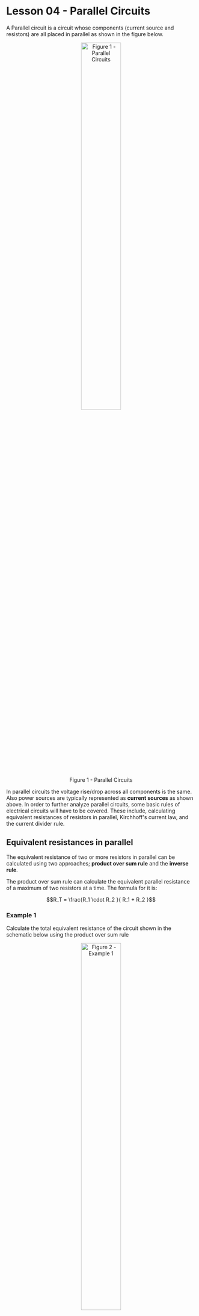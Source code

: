 # Lesson 04 - Parallel Circuits

A Parallel circuit is a circuit whose components (current source and resistors) are all placed in parallel as shown in the figure below.

<!-- ![](../_static/images/parallel_circuits/parallelbasic.png){.align-center
width="60.0%"} -->

 <figure style="text-align:center">
  <img src="images/parallel_circuits/parallelbasic.png" alt="Figure 1 - Parallel Circuits" style="width:50%">
  <figcaption>Figure 1 - Parallel Circuits</figcaption>
</figure> 

In parallel circuits the voltage rise/drop across all components is the same. Also power sources are typically represented as **current
sources** as shown above. In order to further analyze parallel circuits, some basic rules of electrical circuits will have to be covered. These include, calculating equivalent resistances of resistors in parallel, Kirchhoff\'s current law, and the current divider rule.

## Equivalent resistances in parallel

The equivalent resistance of two or more resistors in parallel can be calculated using two approaches; **product over sum rule** and the **inverse rule**.

The product over sum rule can calculate the equivalent parallel resistance of a maximum of two resistors at a time. The formula for it
is:

$$R_T = \frac{R_1 \cdot R_2 }{ R_1 + R_2 }$$

### Example 1

Calculate the total equivalent resistance of the circuit shown in the
schematic below using the product over sum rule

<!-- ![](../_static/images/parallel_circuits/parallel_ex01.png){.align-center
width="60.0%"} -->


 <figure style="text-align:center">
  <img src="images/parallel_circuits/parallel_ex01.png" alt="Figure 2 - Example 1" style="width:50%">
  <figcaption>Figure 2 - Example 1</figcaption>
</figure> 

#### Solution

$$R_T = \frac{R_1 \cdot R_2 }{ R_1 + R_2 } = \frac{1000*3300}{1000+3300} = \frac{3300000}{4300} = 767.442\Omega$$


### Example 2

Calculate the total equivalent resistance of the circuit shown in the
schematic below using the product over sum rule

<!-- ![](../_static/images/parallel_circuits/parallel_ex02.png){.align-center
width="60.0%"} -->

 <figure style="text-align:center">
  <img src="images/parallel_circuits/parallel_ex02.png" alt="Figure 3- Example 2" style="width:50%">
  <figcaption>Figure 3 - Example 2</figcaption>
</figure> 

#### Solution

First apply the product over sum rule to any two of the three resistors:
       
$$R_{T_{12}} = \frac{R_1 \cdot R_2 }{ R_1 + R_2 } = \frac{470*560}{470+560} = \frac{263200}{1030} = 255.534\Omega$$
   
Now re-apply the product over sum rule on the result of the first operation and the third resistor:
       
$$R_{T} = \frac{ R_{T_{12}} \cdot R_3 }{ R_{T_{12}} + R_3 } = \frac{255.534*680}{255.534+680} = \frac{173763.120}{935.534} = 185.737\Omega$$

The inverse rule for calculating equivalent resistance of resistors in parallel is provided below:

$$R_T = \frac{ 1 }{ \frac{1}{R_1} +  \frac{1}{R_2} +  \frac{1}{R_3} + \cdots + \frac{1}{R_N} }$$

Unlike the product over sum rule, which can only be applied to two resistors in parallel at a time, the inverse rule can be applied to
multiple resistors. Use either the product over sum rule or the inverse rule if you want to calculate the equivalent resistance of two resistors in parallel. If you want to calculate the equivalent resistance of more resistors in parallel always go for the inverse rule.

### Example 3

Calculate the total equivalent resistance of the circuit shown in the schematic in Example 1 using the inverse rule

#### Solution

$$R_T = \frac{ 1 }{ \frac{1}{R_1} +  \frac{1}{R_2}  } = \frac{ 1 }{ \frac{1}{1000} +  \frac{1}{3300} } = 767.442\Omega$$

### Example 4

Calculate the total equivalent resistance of the circuit shown in the schematic in Example 2 using the inverse rule

#### Solution

$$R_T = \frac{ 1 }{ \frac{1}{R_1} +  \frac{1}{R_2} + +  \frac{1}{R_3} } = \frac{ 1 }{ \frac{1}{470} +  \frac{1}{560} +  \frac{1}{680} } = 185.737\Omega$$

Notice how **the parallel equivalent resistance is always smaller than the smallest resistor in the parallel combination**.

When calculating the equivalent resistance of a very small resistor and a very large resistor (say 100 times larger than the smaller resistor), the equivalent resistance will always be approximately the same as the smaller resistor (a tiny bit smaller actually). This is because the vast majority of the current will end up flowing across the smaller resistor.

### Example 5

1.  Calculate the parallel equivalent resistance of two resistors; $10\Omega$ and $1k\Omega$ in parallel.
2.  Calculate the parallel equivalent resistance of two resistors; 10\Omega$ and $10k\Omega$ in parallel.

#### Solution

1. $R_T = \frac{ 1 }{ \frac{1}{R_1} +  \frac{1}{R_2}  } = \frac{ 1 }{ \frac{1}{10} +  \frac{1}{1000}  } = 9.9\Omega$
2. $R_T = \frac{ 1 }{ \frac{1}{R_1} +  \frac{1}{R_2}  } = \frac{ 1 }{ \frac{1}{10} +  \frac{1}{10000}  } = 9.99\Omega$

When $N$ resistors of the same value $R$ are placed in parallel, their equivalent resistance will always equal:

$$R_T = \frac{R}{N}$$

### Example 6

1.  Calculate the equivalent resistance of 2 $600\Omega$ resistors in parallel.
2.  Calculate the equivalent resistance of 3 $600\Omega$ resistors in parallel.

#### Solution

1. $$R_T = \frac{ 1 }{ \frac{1}{R_1} +  \frac{1}{R_2}  } = \frac{ 1 }{ \frac{1}{600} +  \frac{1}{600}  } = 300\Omega \equiv \frac{600}{2}$$
2. $$R_T = \frac{ 1 }{ \frac{1}{R_1} +  \frac{1}{R_2} +  \frac{1}{R_3}  } = \frac{ 1 }{ \frac{1}{600} +  \frac{1}{600} +  \frac{1}{600}  } =  200\Omega \equiv \frac{600}{3}$$

## Kirchhoff\'s Current Law

Kirchhoff\'s current law (KCL) states that **the sum of all currents entering or leaving a node has to equal zero**.

<!-- ![](../_static/images/parallel_circuits/kcl01.png){.align-center
width="60.0%"} -->

 <figure style="text-align:center">
  <img src="images/parallel_circuits/kcl01.png" alt="Figure 4- KCL" style="width:50%">
  <figcaption>Figure 4 - KCL</figcaption>
</figure> 

KCL can be written as:

$$I_T + I_1 + I_2 = 0$$

A more general case:

$$I_T + I_1 + I_2 + \cdots + I_N = 0$$

In a single current supply circuit as the one shown below, notice that the supply current moves into the node whereas the current moving through the resistors are moving out of the node.

<!-- ![](../_static/images/parallel_circuits/kcl02.png){.align-center
width="60.0%"} -->

 <figure style="text-align:center">
  <img src="images/parallel_circuits/kcl02.png" alt="Figure 5- KCL" style="width:50%">
  <figcaption>Figure 5 - KCL</figcaption>
</figure> 

Assuming that that the supply current direction is +ve and the currents flowing through the two resistors are negative:

$$I_S - I_1 - I_2 = 0$$ 
$$I_S = I_1 + I_2$$

In otherwords, KCL can also be defined as **the sum of all currents entering a node must equal the sum of all currents leaving the same
node**

### Example 7

In the circuit below calculate:

<!-- ![](../_static/images/parallel_circuits/parallel_ex01.png){.align-center
width="60.0%"} -->

<figure style="text-align:center">
  <img src="images/parallel_circuits/parallel_ex01.png" alt="Figure 6- Example 7" style="width:50%">
  <figcaption>Figure 6 - Example 7</figcaption>
</figure> 

1.  The total equivalent resistance $R_T$
2.  The voltage $V_A$
3.  The currents $I_1$ & $I_2$
4.  Verify KCL i.e. verify that $I_S = I_1 + I_2$
5.  Verify the law of conservation of energy. i.e.
    $P_{I_S} = P_{R_1} + P_{R_2}$

#### Solution

The trick to analyzing this circuit is to transform it first into a series circuit by calculating $R_T$. Then use Ohm's law to solve for $V_A$. Since the voltage across $R_T$ in the transformed circuit is equivalent to the voltage across all components in the original circuit, we can then use it along with Ohm's law to calculate the currents $I_1$ and $I_2$.

   <!-- <img src=../_static/images/parallel_circuits/parallel_ex07exp.png> -->

<figure style="text-align:center">
  <img src="images/parallel_circuits/parallel_ex07exp.png" alt="Figure 7- Example 7 soln" style="width:50%">
  <figcaption>Figure 7 - Example 7 soln</figcaption>
</figure> 

1. From examples 1 or $R_T = 767.442 Ω$ 
2. $V_A = I_S \cdot R_T = 0.2A \cdot 767.442\Omega = 153.488 V$
3. $I_1 = \frac{V_A}{R_1} = \frac{153.488 V}{1000\Omega} = 0.153A = 153mA$
   
   $I_2 = \frac{V_A}{R_2} = \frac{153.488 V}{3300\Omega} = 0.047A = 47mA$
    
4. $I_1 + I_2 = 153mA + 47mA = 200mA = 0.2A \equiv I_S$ Therefore KCL is verified!!!
5. Power delivered by the current source: $P_{I_S} = I_S \cdot V_A = 0.2A * 153.488V = 30.698W$
   
   Power dissipated in resistor R<sub>1</sub>: $P_{R_1} = I^2_1 \cdot R_1 = {153mA}^2 \cdot 1000 \Omega= 23.409W$

   Power dissipated in resistor R<sub>2</sub>: $P_{R_2} = I^2_2 \cdot R_2 = {47mA}^2 \cdot 3300 \Omega= 7.290W$

   Total power dissipated in resistors:  $P_{R_1} + P_{R_2} = 23.409W + 7.290W = 30.699W \equiv P_{I_S}$

   Therefore law of conservation of energy is verified!!!
         
## Current Divider rule

The current divider rule states that the current $I_{R_X}$ flowing
through a resistor $R_X$ is equivalent to the product of the supply
current $I_S$ and the ratio of total resistance $R_T$ to the resistor
$R_X$ i.e.

$$I_{R_X} = I_S \cdot \frac{R_T}{R_X}$$

Note that this is a special case of Ohm\'s law.

$$I_{R_X} = I_S \cdot \frac{R_T}{R_X} \equiv \frac{I_S \cdot R_T}{R_X} = \frac{V_A}{R_X}$$

where V_A is the voltage across all components in the parallel circuit.

### Example 8

In the circuit below calculate:

![](../_static/images/parallel_circuits/parallel_ex02.png){.align-center
width="60.0%"}

a.  The total equivalent resistance $R_T$
b.  The voltage $V_A$
c.  The currents $I_1$, $I_2$ & $I_3$ using the current divider rule
d.  The currents $I_1$, $I_2$ & $I_3$ using Ohm\'s law
e.  Verify KCL i.e. verify that $I_S = I_1 + I_2 + I_3$

```{=html}
<button onclick="toggle_element('ex38')">Solution</button>

<div id="ex38" style="display: none;"><br>

   <p>a. $$ R_T = \frac{1}{\frac{1}{470} + \frac{1}{560} + \frac{1}{680}   } = 185.737 \Omega$$  </p>
   <p>b. $$ V_A = I_S * R_T = 0.2A \cdot 185.737 \Omega = 37.147V $$ </p>
   <p>c. $$ I_1 = I_S \cdot \frac{R_T}{R_1} = 0.2A \cdot \frac{185.737 \Omega}{470 \Omega} = 79.037mA $$
         $$ I_2 = I_S \cdot \frac{R_T}{R_2} = 0.2A \cdot \frac{185.737 \Omega}{560 \Omega} = 66.335mA $$
         $$ I_3 = I_S \cdot \frac{R_T}{R_3} = 0.2A \cdot \frac{185.737 \Omega}{680 \Omega} = 54.629mA $$ </p>
   <p>d. $$ I_1 = \frac{V_A}{R_1} = \frac{37.147V}{470\Omega} = 79.036 mA$$
         $$ I_2 = \frac{V_A}{R_2} = \frac{37.147V}{560\Omega} = 66.334 mA$$
         $$ I_3 = \frac{V_A}{R_3} = \frac{37.147V}{680\Omega} = 54.628 mA$$ </p>
   <p>e. $$ I_1 + I_2 + I_3 =  79.037mA +  66.335mA + 54.629mA = 200.001mA \equiv I_S $$ </p>
</div>
<br><br>
```
## Ideal & Practical Current Sources

Just like ideal voltage sources, ideal current sources are great for
theoretical analysis but fall short when doing realistic modeling. The
practical current source model exhibits a large resistance in parallel
with the currents source as shown in the figure below:

![](../_static/images/parallel_circuits/currentsources.png){.align-center
width="80.0%"}

::: note
::: title
Note
:::

An ideal voltage source has zero series resistance, whereas an ideal
current source has infinite parallel resistances
:::

There are two main implications to the practical current source:

-   **It limits the maximum voltage drop across the output terminals**.
    In the case of the ideal current source , the voltage across the
    terminals is determined primarily by the load. If the load is an
    open circuit, The voltage is theoretically infinite or very large.
    The practical current source\'s parallel resistor limits the
    effective load resistance and therefore reduces maximum voltage drop
    across the load
-   **The current flowing across across the load is reduced from the the
    current source rating**. Since some current flows through the
    current source\'s parallel resistance, the load resistance does not
    exhibit the rated current from the current source in its entirety.

### Example 9

Consider the schematic of an ideal and practical current source shown
above. Assume that both current sources have a $I_S = 50mA$ and for the
practical current source $R_P=100 k\Omega$.

a.  If the ideal current source terminals are opened, how much voltage
    will the power supply have across its terminals?
b.  If the practical current source terminal are opened, how much
    voltage will the power supply have across its terminals?
c.  A 330Ω load resistor $R_L$ is placed between the terminals of the
    ideal current source. Find the voltage across the load resistor and
    the current going through it.
d.  A 330Ω load resistor $R_L$ is placed between the terminals of the
    practical current source. Find the voltage across the load resistor
    and the current going through it.
e.  A 33Ω load resistor $R_L$ is placed between the terminals of the
    practical current source. Find the voltage across the load resistor
    and the current going through it.

```{=html}
<button onclick="toggle_element('ex39')">Solution</button>

<div id="ex39" style="display: none;"><br>

   <p>a. $$V_A = I_S \cdot R_T = 50mA \cdot \infty = \infty V$$  </p>
   <p>b. $$R_T = \frac{1}{ \frac{1}{100 K\Omega} + \frac{1}{\infty}}  = 100K\Omega $$
         $$V_A = I_S \cdot R_T = 50mA \cdot 100K\Omega = 5000 V$$  </p>
   <p>c. $$V_A = I_S \cdot R_T = 50mA \cdot 330 \Omega = 16.5V$$
         $$I_{R_L} =50mA $$ </p>
   <p>d. $$R_T = \frac{1}{ \frac{1}{100 K\Omega} + \frac{1}{330}}  = 328.915 \Omega $$
         $$V_A = I_S \cdot R_T = 50mA \cdot 328.915\Omega = 16.44V$$
         $$I_{R_L} = I_S \cdot \frac{R_T}{R_L} =  50mA \cdot \frac{328.915}{330} = 49.836mA $$   </p>
   <p>e. $$R_T = \frac{1}{ \frac{1}{100 K\Omega} + \frac{1}{33}}  = 32.989 \Omega $$
         $$V_A = I_S \cdot R_T = 50mA \cdot 32.989 \Omega = 1.649V$$
         $$I_{R_L} = I_S \cdot \frac{R_T}{R_L} =  50mA \cdot \frac{32.989}{33} = 49.983mA$$   </p>
</div>
<br><br>
```
## Voltage and current source transformations

Practical voltage and current sources are interchangeable. In fact one
can be *transformed* into the other.

When transforming a practical voltage source into a practical current
source, the source resistance stays the same, and the current $I_S$
becomes:

$$I_S = \frac{V_S}{R_S}$$

When transforming a practical current source into a practical voltage
source, the source resistance stays the same, and the voltage $V_S$
becomes:

$$V_S = I_S \cdot R_S$$

Both transformations are captured in the figure below:

![](../_static/images/parallel_circuits/practicalsourcetransformation.png){.align-center
width="80.0%"}

### Example 10

Consider the schematic shown below:

![](../_static/images/parallel_circuits/ex10_01.png){.align-center
width="40.0%"}

a.  Transform the practical voltage source (in the box) into a practical
    current source. Redraw the circuit with the practical current
    source.
b.  Calculate the current $I_{R_L}$ and the voltage $V_{R_L}$ in both
    the original circuit with the practical voltage source and in the
    transformed circuit with the practical current source.

```{=html}
<button onclick="toggle_element('ex310')">Solution</button>


<div id="ex310" style="display: none;"><br>
 <p>a. The source resistance in the current source will be the same as the source resistance in the voltage source i.e. 4Ω but in parallel. The value of the current source will be: $$I_S = \frac{V_S}{R_S} = \frac{6V}{4\Omega} = 1.5A $$ </p>
 <img src=../_static/images/parallel_circuits/ex10_02.png>
 <p>b. In the original circuit (with voltage source):
   $$ I_{R_L} = \frac{V_S}{R_T} = \frac{6V}{104\Omega} = 57.692mA $$
   $$ V_{R_L} = I_{R_L} \cdot R_L = 57.692mA \cdot 100\Omega = 5.769V $$
   In the transformed circuit (with current source):
   $$ R_T = \frac{1 }{ \frac{1}{4} + \frac{1}{100} } = 3.846\Omega $$
   $$ V_{R_L} = I_S \cdot R_T = 1.5A \cdot 3.846\Omega = 5.769V $$
   $$ I_{R_L} = \frac{ V_{R_L} }{R_L} = \frac{5.769V}{100} =  57.690mA $$ </p>

</div>
<br><br>
```
### Example 11

Consider the schematic shown below:

![](../_static/images/parallel_circuits/ex11_01.png){.align-center
width="40.0%"}

a.  Transform the practical current source (in the box) in to a
    practical voltage source. Redraw the circuit with the practical
    voltage source.
b.  Calculate the current $I_{R_L}$ and the voltage $V_{R_L}$ in both
    the original circuit with the practical current source and in the
    transformed circuit with the practical voltage source.

```{=html}
<button onclick="toggle_element('ex311')">Solution</button>


<div id="ex311" style="display: none;"><br>
  <p>a. The source resistance in the voltage source will be the same as the source resistance in the current source i.e. 100kΩ but in series. The value of the voltage source will be: $$V_S = I_S \cdot R_S = 0.2mA \cdot 100k\Omega= 20V $$ </p>
  <img src=../_static/images/parallel_circuits/ex11_02.png>
  <p>b. In the original circuit (with practical current source):
     $$ R_T = \frac{1 }{ \frac{1}{100k\Omega} + \frac{1}{1k\Omega} } = 990.099\Omega $$
     $$ V_{R_L} = I_S \cdot R_T = 0.2mA \cdot 990.099\Omega = 0.198V $$
     $$ I_{R_L} = \frac{ V_{R_L} }{R_L} = \frac{0.198V}{1k\Omega} =  0.198mA $$
     In the transformed circuit (with practical voltage source):
     $$ I_{R_L} = \frac{V_S}{R_T} = \frac{20V}{100k\Omega + 1k\Omega} = 0.198mA $$
     $$ V_{R_L} = I_{R_L} \cdot R_L = 0.198mA \cdot 1k\Omega = 0.198V $$
  </p>

</div>
<br><br>
```
## Maximum Power Transfer

The Maximum Power transfer theorem states that in order to ensure that
maximum power is delivered to a load resistor $R_L$, **the resistance of
the load resistor must be identical to the resistance of the source
resistance**. Where $R_S$ is the internal parallel source resistance of
the practical current source

![](../_static/images/parallel_circuits/mpt.png){.align-center
width="40.0%"}

In otherwords, maximum power is delivered to the load when
$R_L \equiv R_S$

### Example 12

Consider the figure shown above. Assume that $I_S=1mA$ and
$R_S=100k\Omega$. Calculate the current across the load resistor
$I_{R_L}$ and the power dissipated in $R_L$; $P_{R_L}$, for each value
of $R_L$ provided in the table below. Plot $P_{R_L}$ vs $R_L$ using a
spreadsheet program such as LibreOffice Calc. Discuss your findings.

> +-------------+--------------+------------------+--------------------+
> | RL(kΩ)      | RT(kΩ)       | IRL(mA)          | PRL(mW)            |
> +=============+==============+==================+====================+
> | > 25        |              |                  |                    |
> +-------------+--------------+------------------+--------------------+
> | > 50        |              |                  |                    |
> +-------------+--------------+------------------+--------------------+
> | > 75        |              |                  |                    |
> +-------------+--------------+------------------+--------------------+
> | > 100       |              |                  |                    |
> +-------------+--------------+------------------+--------------------+
> | > 125       |              |                  |                    |
> +-------------+--------------+------------------+--------------------+
> | > 150       |              |                  |                    |
> +-------------+--------------+------------------+--------------------+
> | > 175       |              |                  |                    |
> +-------------+--------------+------------------+--------------------+
> | > 200       |              |                  |                    |
> +-------------+--------------+------------------+--------------------+

## The Law of conservation of Energy

The Law of convservation of Energy states that energy cannot be created
nor destroyed. In other words:

::: note
::: title
Note
:::

The power delivered by the source(s) in the circuit must always be
equivalent to the sum of power dissipated by all the resistors in the
same circuit.
:::

This is true regardless of circuit topology i.e. it applies to series
circuits, parallel circuits, series-parallel circuits and
complex-circuits.

In a single source circuit:

$$P_{V_S} = P_{R_1} + P_{R_2} + P_{R_3} + \cdots + P_{R_N}$$

And in a multiple source circuit:

$$P_{V_{S_1}} + P_{V_{S_2}} + P_{V_{S_3}} + \cdots + P_{V_{S_N}} = P_{R_1} + P_{R_2} + P_{R_3} + \cdots + P_{R_N}$$

Refer to Example 7.
